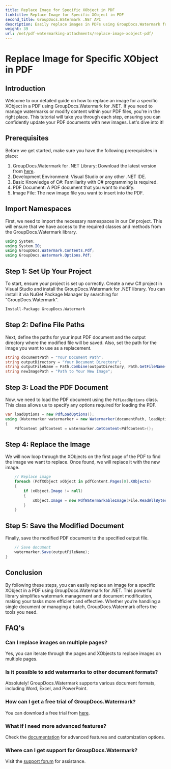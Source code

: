```yaml
---
title: Replace Image for Specific XObject in PDF
linktitle: Replace Image for Specific XObject in PDF
second_title: GroupDocs.Watermark .NET API
description: Easily replace images in PDFs using GroupDocs.Watermark for .NET with this step-by-step guide. Perfect for managing PDF content efficiently.
weight: 39
url: /net/pdf-watermarking-attachments/replace-image-xobject-pdf/
---
```


# Replace Image for Specific XObject in PDF

## Introduction
Welcome to our detailed guide on how to replace an image for a specific XObject in a PDF using GroupDocs.Watermark for .NET. If you need to manage watermarks or modify content within your PDF files, you're in the right place. This tutorial will take you through each step, ensuring you can confidently update your PDF documents with new images. Let's dive into it!
## Prerequisites
Before we get started, make sure you have the following prerequisites in place:
1. GroupDocs.Watermark for .NET Library: Download the latest version from [here](https://releases.groupdocs.com/Watermark/net/).
2. Development Environment: Visual Studio or any other .NET IDE.
3. Basic Knowledge of C#: Familiarity with C# programming is required.
4. PDF Document: A PDF document that you want to modify.
5. Image File: The new image file you want to insert into the PDF.

## Import Namespaces
First, we need to import the necessary namespaces in our C# project. This will ensure that we have access to the required classes and methods from the GroupDocs.Watermark library.
```csharp
using System;
using System.IO;
using GroupDocs.Watermark.Contents.Pdf;
using GroupDocs.Watermark.Options.Pdf;
```
## Step 1: Set Up Your Project
To start, ensure your project is set up correctly. Create a new C# project in Visual Studio and install the GroupDocs.Watermark for .NET library. You can install it via NuGet Package Manager by searching for "GroupDocs.Watermark".
```sh
Install-Package GroupDocs.Watermark
```
## Step 2: Define File Paths
Next, define the paths for your input PDF document and the output directory where the modified file will be saved. Also, set the path for the image you want to use as a replacement.
```csharp
string documentPath = "Your Document Path";
string outputDirectory = "Your Document Directory";
string outputFileName = Path.Combine(outputDirectory, Path.GetFileName(documentPath));
string newImagePath = "Path to Your New Image";
```
## Step 3: Load the PDF Document
Now, we need to load the PDF document using the `PdfLoadOptions` class. This class allows us to specify any options required for loading the PDF.
```csharp
var loadOptions = new PdfLoadOptions();
using (Watermarker watermarker = new Watermarker(documentPath, loadOptions))
{
    PdfContent pdfContent = watermarker.GetContent<PdfContent>();
```
## Step 4: Replace the Image
We will now loop through the XObjects on the first page of the PDF to find the image we want to replace. Once found, we will replace it with the new image.
```csharp
    // Replace image
    foreach (PdfXObject xObject in pdfContent.Pages[0].XObjects)
    {
        if (xObject.Image != null)
        {
            xObject.Image = new PdfWatermarkableImage(File.ReadAllBytes(newImagePath));
        }
    }
```
## Step 5: Save the Modified Document
Finally, save the modified PDF document to the specified output file.
```csharp
    // Save document
    watermarker.Save(outputFileName);
}
```

## Conclusion
By following these steps, you can easily replace an image for a specific XObject in a PDF using GroupDocs.Watermark for .NET. This powerful library simplifies watermark management and document modification, making your tasks more efficient and effective. Whether you’re handling a single document or managing a batch, GroupDocs.Watermark offers the tools you need.
## FAQ's
### Can I replace images on multiple pages?
Yes, you can iterate through the pages and XObjects to replace images on multiple pages.
### Is it possible to add watermarks to other document formats?
Absolutely! GroupDocs.Watermark supports various document formats, including Word, Excel, and PowerPoint.
### How can I get a free trial of GroupDocs.Watermark?
You can download a free trial from [here](https://releases.groupdocs.com/).
### What if I need more advanced features?
Check the [documentation](https://tutorials.groupdocs.com/Watermark/net/) for advanced features and customization options.
### Where can I get support for GroupDocs.Watermark?
Visit the [support forum](https://forum.groupdocs.com/c/watermark/19) for assistance.
